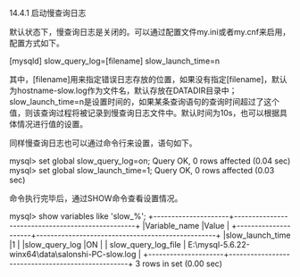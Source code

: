 #### 
  14.4.1 启动慢查询日志


默认状态下，慢查询日志是关闭的。可以通过配置文件my.ini或者my.cnf来启用，配置方式如下。

&#13;
    [mysqld]&#13;
    slow_query_log=[filename]&#13;
    slow_launch_time=n&#13;

其中，[filename]用来指定错误日志存放的位置，如果没有指定[filename]，默认为hostname-slow.log作为文件名，默认存放在DATADIR目录中；slow_launch_time=n是设置时间的，如果某条查询语句的查询时间超过了这个值，则该查询过程将被记录到慢查询日志文件中。默认时间为10s，也可以根据具体情况进行值的设置。

同样慢查询日志也可以通过命令行来设置，语句如下。

&#13;
    mysql> set global slow_query_log=on;&#13;
    Query OK, 0 rows affected (0.04 sec)&#13;
    mysql> set global slow_launch_time=1;&#13;
    Query OK, 0 rows affected (0.03 sec)&#13;

命令执行完毕后，通过SHOW命令查看设置情况。

&#13;
    mysql> show variables like 'slow_%';&#13;
    +---------------------+--------------------------------------------------+&#13;
    |Variable_name    |Value                      |&#13;
    +---------------------+--------------------------------------------------+&#13;
    |slow_launch_time  |1                        |&#13;
    |slow_query_log   |ON                         |&#13;
    | slow_query_log_file | E:\mysql-5.6.22-winx64\data\salonshi-PC-slow.log |&#13;
    +---------------------+--------------------------------------------------+&#13;
    3 rows in set (0.00 sec)&#13;

